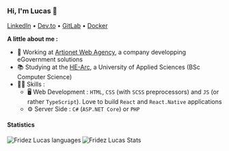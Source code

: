 ### Hi, I'm Lucas 👋

<a href="https://www.linkedin.com/in/lucas-fridez-b58aa6139" target="_blank">LinkedIn</a> • <a href="https://dev.to/fridezlucas" target="_blank">Dev.to</a> • <a href="https://gitlab.com/fridezlucas" target="_blank">GitLab</a> • <a href="https://hub.docker.com/u/fridezlucas" target="_blank">Docker</a>

**A little about me :**

- :briefcase: Working at <a href="https://artionet.com" target="_blank">Artionet Web Agency</a>, a company developping eGovernment solutions
- 📚 Studying at the <a href="https://github.com/HE-Arc" target="_blank">HE-Arc</a>, a University of Applied Sciences (BSc Computer Science)
- :man_technologist: Skills :
  - :desktop_computer: Web Development : `HTML`, `CSS` (with `SCSS` preprocessors) and `JS` (or rather `TypeScript`). Love to build `React` and `React.Native` applications
  - :gear: Server Side : `C#` (`ASP.NET Core`) or `PHP`

#### Statistics
<div>
    <img align="left" src="https://github-readme-stats.vercel.app/api/top-langs/?username=fridezlucas&layout=compact&hide=html" alt="Fridez Lucas languages" />
</div>
<div>
  <img src="https://github-readme-stats.vercel.app/api?username=fridezlucas&show_icons=true" alt="Fridez Lucas Stats" />
</div>

<!-- - 🌱 I’m currently learning ...
- 👯 I’m looking to collaborate on ...
- 🤔 I’m looking for help with ...
- 💬 Ask me about ...
- 📫 How to reach me: ...
- 😄 Pronouns: ...
- ⚡ Fun fact: ...
-->
